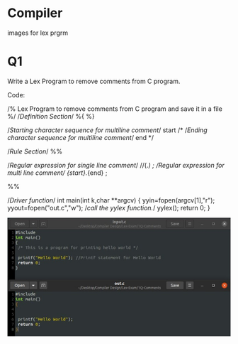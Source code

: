 # Compiler
images for lex prgrm
# Q1
Write a Lex Program to remove comments from C program.

Code:

/% Lex Program to remove comments from C program 
and save it in a file %/ 
/*Definition Section*/ 
%{ 
%}

/*Starting character sequence for multiline comment*/ 
start \/\* 
/*Ending character sequence for multiline comment*/ 
end \*\/ 

/*Rule Section*/ 
%% 

/*Regular expression for single line comment*/ 
\/\/(.*) ; 
/*Regular expression for multi line comment*/ 
{start}.*{end} ; 

%% 

/*Driver function*/ 
int main(int k,char **argcv) 
{ 
yyin=fopen(argcv[1],"r"); 
yyout=fopen("out.c","w"); 
/*call the yylex function.*/ 
yylex(); 
return 0; 
} 


![q1](q1.jpeg)
